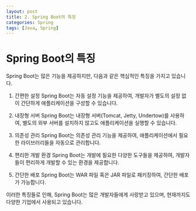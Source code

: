 ```yaml
---
layout: post
title: 2. Spring Boot의 특징
categories: Spring
tags: [Java, Spring]
---
```


# Spring Boot의 특징

Spring Boot는 많은 기능을 제공하지만, 다음과 같은 핵심적인 특징을 가지고 있습니다.

1. 간편한 설정
   Spring Boot는 자동 설정 기능을 제공하여, 개발자가 별도의 설정 없이 간단하게 애플리케이션을 구성할 수 있습니다.

2. 내장형 서버
   Spring Boot는 내장형 서버(Tomcat, Jetty, Undertow)를 사용하여, 별도의 외부 서버를 설치하지 않고도 애플리케이션을 실행할 수 있습니다.

3. 의존성 관리
   Spring Boot는 의존성 관리 기능을 제공하여, 애플리케이션에서 필요한 라이브러리들을 자동으로 관리합니다.

4. 편리한 개발 환경
   Spring Boot는 개발에 필요한 다양한 도구들을 제공하여, 개발자들이 편리하게 개발할 수 있는 환경을 제공합니다.

5. 간단한 배포
   Spring Boot는 WAR 파일 혹은 JAR 파일로 패키징하여, 간단한 배포가 가능합니다.

이러한 특징들로 인해, Spring Boot는 많은 개발자들에게 사랑받고 있으며, 현재까지도 다양한 기업에서 사용되고 있습니다.
